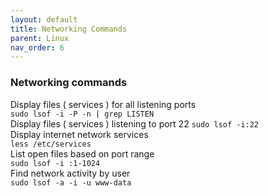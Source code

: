 ```yaml
---
layout: default
title: Networking Commands
parent: Linux
nav_order: 6
---
```

### Networking commands

Display files ( services ) for all listening ports    
```sudo lsof -i -P -n | grep LISTEN```   
Display files ( services ) listening to port 22
```sudo lsof -i:22```        
Display internet network services   
```less /etc/services```   
List open files based on port range   
```sudo lsof -i :1-1024```   
Find network activity by user   
```sudo lsof -a -i -u www-data```

